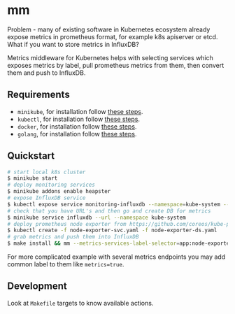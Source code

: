 # mm

Problem - many of existing software in Kubernetes ecosystem already expose metrics in prometheus format, for example k8s apiserver or etcd.
What if you want to store metrics in InfluxDB?

Metrics middleware for Kubernetes helps with selecting services which exposes metrics by label, pull prometheus metrics from them, then convert them and push to InfluxDB.

## Requirements

* `minikube`, for installation follow [these steps](https://github.com/kubernetes/minikube#installation).
* `kubectl`, for installation follow [these steps](http://kubernetes.io/docs/getting-started-guides/kubectl/).
* `docker`, for installation follow [these steps](https://docs.docker.com/engine/installation/).
* `golang`, for installation follow [these steps](https://golang.org/doc/install).

## Quickstart

```sh
# start local k8s cluster
$ minikube start
# deploy monitoring services
$ minikube addons enable heapster
# expose InfluxDB service
$ kubectl expose service monitoring-influxdb --namespace=kube-system --type=NodePort --name influxdb
# check that you have URL's and then go and create DB for metrics
$ minikube service influxdb --url --namespace kube-system
# deploy prometheus node exporter from https://github.com/coreos/kube-prometheus/tree/master/manifests/exporters
$ kubectl create -f node-exporter-svc.yaml -f node-exporter-ds.yaml
# grab metrics and push them into InfluxDB
$ make install && mm --metrics-services-label-selector=app:node-exporter --influxdb-service-namespace=kube-system --influxdb-service-name=influxdb --influxdb-database-name=<database-name>
```

For more complicated example with several metrics endpoints you may add common label to them like `metrics=true`.

## Development

Look at `Makefile` targets to know available actions. 
